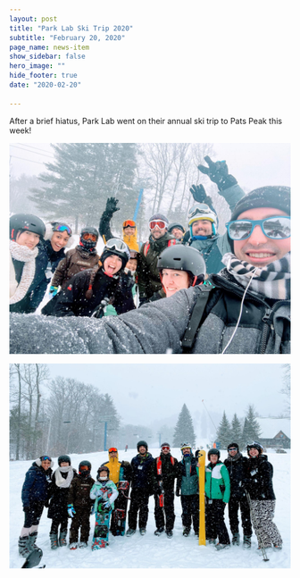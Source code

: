 ```yaml
---
layout: post
title: "Park Lab Ski Trip 2020"
subtitle: "February 20, 2020"
page_name: news-item
show_sidebar: false
hero_image: ""
hide_footer: true
date: "2020-02-20"

---
```


After a brief hiatus, Park Lab went on their annual ski trip to Pats Peak this week!

![Image](/img/news-images/pats_peak_2020.jpg)

![Image](/img/news-images/pats_peak_2020_2.jpg)

